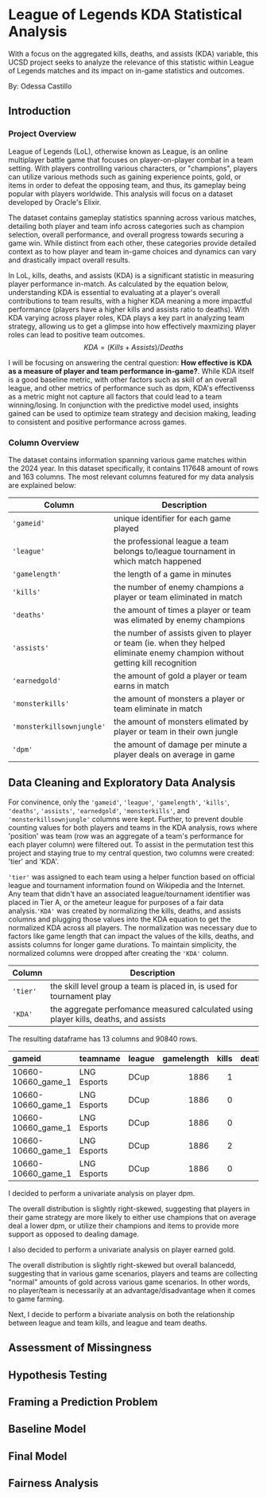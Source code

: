 # League of Legends KDA Statistical Analysis
With a focus on the aggregated kills, deaths, and assists (KDA) variable, this UCSD project seeks to analyze the relevance of this statistic within League of Legends matches and its impact on in-game statistics and outcomes.

By: Odessa Castillo
## Introduction
### Project Overview
League of Legends (LoL), otherwise known as League, is an online multiplayer battle game that focuses on player-on-player combat in a team setting. With players controlling various characters, or "champions", players can utilize various methods such as gaining experience points, gold, or items in order to defeat the opposing team, and thus, its gameplay being popular with players worldwide. This analysis will focus on a dataset developed by Oracle's Elixir.

The dataset contains gameplay statistics spanning across various matches, detailing both player and team info across categories such as champion selection, overall performance, and overall progress towards securing a game win. While distinct from each other, these categories provide detailed context as to how player and team in-game choices and dynamics can vary and drastically impact overall results.

In LoL, kills, deaths, and assists (KDA) is a significant statistic in measuring player performance in-match. As calculated by the equation below, understanding KDA is essential to evaluating at a player's overall contributions to team results, with a higher KDA meaning a more impactful performance (players have a higher kills and assists ratio to deaths). With KDA varying across player roles, KDA plays a key part in analyzing team strategy, allowing us to get a glimpse into how effectively maxmizing player roles can lead to positive team outcomes.
                                                                                                  $$KDA = (Kills + Assists) / Deaths$$

I will be focusing on answering the central question: **How effective is KDA as a measure of player and team performance in-game?**. While KDA itself is a good baseline metric, with other factors such as skill of an overall league, and other metrics of performance such as dpm, KDA's effectivenss as a metric might not capture all factors that could lead to a team winning/losing. In conjunction with the predictive model used, insights gained can be used to optimize team strategy and decision making, leading to consistent and positive performance across games.

### Column Overview
The dataset contains information spanning various game matches within the 2024 year. In this dataset specifically, it contains 117648 amount of rows and 163 columns. The most relevant columns featured for my data analysis are explained below:

| **Column**      | **Description** |
| ----------- | ----------- |
| `'gameid'`      | unique identifier for each game played      |
| `'league'`  | the professional league a team belongs to/league tournament in which match happened        |
| `'gamelength'`      | the length of a game in minutes |
| `'kills'`      | the number of enemy champions a player or team eliminated in match |
| `'deaths'`      | the amount of times a player or team was elimated by enemy champions |
| `'assists'`     | the number of assists given to player or team (ie. when they helped eliminate enemy champion without getting kill recognition |
| `'earnedgold'`      | the amount of gold a player or team earns in match |
| `'monsterkills'`      | the amount of monsters a player or team eliminate in match |
| `'monsterkillsownjungle'`      | the amount of monsters elimated by player or team in their own jungle |
| `'dpm'`      | the amount of damage per minute a player deals on average in game |


## Data Cleaning and Exploratory Data Analysis
For convinence, only the `'gameid'`, `'league'`, `'gamelength'`, `'kills'`, `'deaths'`, `'assists'`, `'earnedgold'`, `'monsterkills'`, and `'monsterkillsownjungle'` columns were kept. Further, to prevent double counting values for both players and teams in the KDA analysis, rows where 'position' was team (row was an aggregate of a team's performance for each player column) were filtered out. To assist in the permutation test this project and staying true to my central question, two columns were created: 'tier' and 'KDA'. 

`'tier'` was assigned to each team using a helper function based on official league and tournament information found on Wikipedia and the Internet. Any team that didn't have an associated league/tournament identifier was placed in Tier A, or the ameteur league for purposes of a fair data analysis.`'KDA'` was created by normalizing the kills, deaths, and assists columns and plugging those values into the KDA equation to get the normalized KDA across all players. The normalization was necessary due to factors like game length that can impact the values of the kills, deaths, and assists columns for longer game durations. To maintain simplicity, the normalized columns were dropped after creating the `'KDA'` column.

| **Column**      | **Description** |
| ----------- | ----------- |
| `'tier'`      | the skill level group a team is placed in, is used for tournament play      |
| `'KDA'`   | the aggregate perfomance measured calculated using player kills, deaths, and assists        |

The resulting dataframe has 13 columns and 90840 rows.

| gameid             | teamname    | league   |   gamelength |   kills |   deaths |   assists |   monsterkills |   monsterkillsownjungle |     dpm |   earnedgold | tier   |       kda |
|:-------------------|:------------|:---------|-------------:|--------:|---------:|----------:|---------------:|------------------------:|--------:|-------------:|:-------|----------:|
| 10660-10660_game_1 | LNG Esports | DCup     |         1886 |       1 |        3 |         1 |             23 |                      16 | 225.62  |         6960 | A      | 132.461   |
| 10660-10660_game_1 | LNG Esports | DCup     |         1886 |       0 |        4 |         3 |            139 |                     111 | 234.178 |         4513 | A      |  -4.00307 |
| 10660-10660_game_1 | LNG Esports | DCup     |         1886 |       0 |        2 |         0 |              1 |                       1 | 318.293 |         6620 | A      |   5.02502 |
| 10660-10660_game_1 | LNG Esports | DCup     |         1886 |       2 |        4 |         0 |              4 |                       0 | 346.511 |         8101 | A      |  -3.85904 |
| 10660-10660_game_1 | LNG Esports | DCup     |         1886 |       0 |        3 |         3 |              0 |                       0 | 205.228 |         3098 | A      | 127.651   |



I decided to perform a univariate analysis on player dpm.

The overall distribution is slightly right-skewed, suggesting that players in their game strategy are more likely to either use champions that on average deal a lower dpm, or utilize their champions and items to provide more support as opposed to dealing damage.

I also decided to perform a univariate analysis on player earned gold.

The overall distribution is slightly right-skewed but overall balancedd, suggesting that in various game scenarios, players and teams are collecting "normal" amounts of gold across various game scenarios. In other words, no player/team is necessarily at an advantage/disadvantage when it comes to game farming.

Next, I decide to perform a bivariate analysis on both the relationship between league and team kills, and league and team deaths.



## Assessment of Missingness

## Hypothesis Testing

## Framing a Prediction Problem

## Baseline Model

## Final Model

## Fairness Analysis
